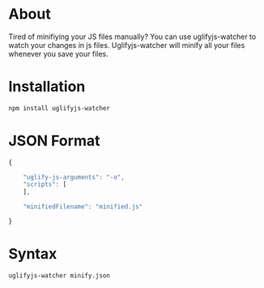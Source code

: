 About
=====

Tired of minifiying your JS files manually? You can use uglifyjs-watcher to watch your changes in js files. Uglifyjs-watcher will minify all your files whenever you save your files.

Installation
============

```html
npm install uglifyjs-watcher
```

JSON Format
========================================

```javascript
{

	"uglify-js-arguments": "-o",
	"scripts": [
	],

	"minifiedFilename": "minified.js"

}
```

Syntax
======

```html
uglifyjs-watcher minify.json
```
